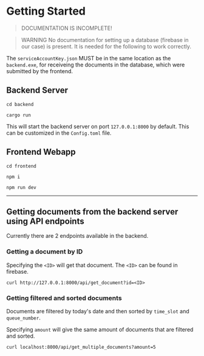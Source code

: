 # Getting Started

> DOCUMENTATION IS INCOMPLETE!

> WARNING
No documentation for setting up a database (firebase in our case) is present. It is needed for the following to work correctly.

The `serviceAccountKey.json` MUST be in the same location as the `backend.exe`, for receiveing the documents in the database, which were submitted by the frontend.

## Backend Server
```
cd backend
```

```
cargo run
```

This will start the backend server on port  `127.0.0.1:8000` by default. This can be customized in the `Config.toml` file.

## Frontend Webapp
```
cd frontend
```

```
npm i
```

```
npm run dev
```

---

## Getting documents from the backend server using API endpoints
Currently there are 2 endpoints available in the backend.

### Getting a document by ID
Specifying the `<ID>` will get that document. The `<ID>` can be found in firebase.

```
curl http://127.0.0.1:8000/api/get_document?id=<ID>
```

### Getting filtered and sorted documents
Documents are filtered by today's date and then sorted by `time_slot` and `queue_number`.

Specifying `amount` will give the same amount of documents that are filtered and sorted.

```
curl localhost:8000/api/get_multiple_documents?amount=5
```
